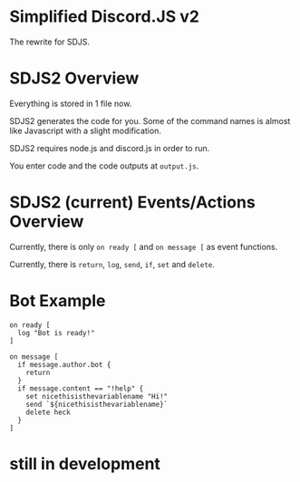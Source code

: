 # Simplified Discord.JS v2
The rewrite for SDJS.

# SDJS2 Overview
Everything is stored in 1 file now.

SDJS2 generates the code for you. Some of the command names is almost like Javascript with a slight modification.

SDJS2 requires node.js and discord.js in order to run.

You enter code and the code outputs at `output.js`.

# SDJS2 (current) Events/Actions Overview
Currently, there is only `on ready [` and `on message [` as event functions.

Currently, there is `return`, `log`, `send`, `if`, `set` and `delete`.

# Bot Example
```
on ready [
  log "Bot is ready!"
]

on message [
  if message.author.bot {
    return
  }
  if message.content == "!help" {
    set nicethisisthevariablename "Hi!"
    send `${nicethisisthevariablename}`
    delete heck
  }
]
```

# still in development
